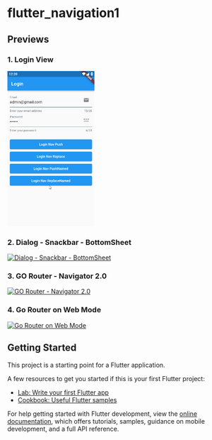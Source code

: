 # flutter_navigation1

## Previews

### 1. Login View
<img src="previews/login_view.png" alt="alt text" height="350">

### 2. Dialog - Snackbar - BottomSheet 

[![Dialog - Snackbar - BottomSheet](https://img.youtube.com/vi/5WaRTn1i6SM/0.jpg)](https://www.youtube.com/watch?v=5WaRTn1i6SM)

### 3. GO Router - Navigator 2.0 

[![GO Router - Navigator 2.0](https://img.youtube.com/vi/jR8vC3Fi63M/0.jpg)](https://www.youtube.com/watch?v=jR8vC3Fi63M)

### 4. Go Router on Web Mode
[![ Go Router on Web Mode](https://img.youtube.com/vi/O4MlWyDLEYo/0.jpg)](https://www.youtube.com/watch?v=O4MlWyDLEYo)




## Getting Started

This project is a starting point for a Flutter application.

A few resources to get you started if this is your first Flutter project:

- [Lab: Write your first Flutter app](https://docs.flutter.dev/get-started/codelab)
- [Cookbook: Useful Flutter samples](https://docs.flutter.dev/cookbook)

For help getting started with Flutter development, view the
[online documentation](https://docs.flutter.dev/), which offers tutorials,
samples, guidance on mobile development, and a full API reference.
